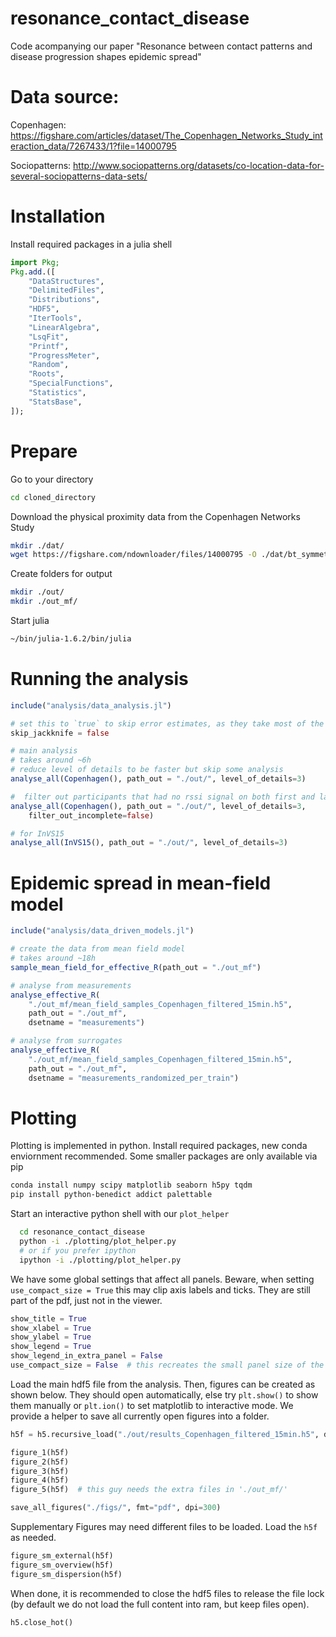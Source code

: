 # resonance_contact_disease
Code acompanying our paper "Resonance between contact patterns and disease progression shapes epidemic spread"

# Data source:
Copenhagen:
https://figshare.com/articles/dataset/The_Copenhagen_Networks_Study_interaction_data/7267433/1?file=14000795

Sociopatterns:
http://www.sociopatterns.org/datasets/co-location-data-for-several-sociopatterns-data-sets/

# Installation

Install required packages in a julia shell

```julia
import Pkg;
Pkg.add.([
    "DataStructures",
    "DelimitedFiles",
    "Distributions",
    "HDF5",
    "IterTools",
    "LinearAlgebra",
    "LsqFit",
    "Printf",
    "ProgressMeter",
    "Random",
    "Roots",
    "SpecialFunctions",
    "Statistics",
    "StatsBase",
]);
```

# Prepare
Go to your directory

```bash
cd cloned_directory
```

Download the physical proximity data from the Copenhagen Networks Study

```bash
mkdir ./dat/
wget https://figshare.com/ndownloader/files/14000795 -O ./dat/bt_symmetric.csv
```

Create folders for output

```bash
mkdir ./out/
mkdir ./out_mf/
```

Start julia
```bash
~/bin/julia-1.6.2/bin/julia
```

# Running the analysis
```julia
include("analysis/data_analysis.jl")

# set this to `true` to skip error estimates, as they take most of the time.
skip_jackknife = false

# main analysis
# takes around ~6h
# reduce level of details to be faster but skip some analysis
analyse_all(Copenhagen(), path_out = "./out/", level_of_details=3)

#  filter out participants that had no rssi signal on both first and last day of study
analyse_all(Copenhagen(), path_out = "./out/", level_of_details=3,
    filter_out_incomplete=false)

# for InVS15
analyse_all(InVS15(), path_out = "./out/", level_of_details=3)
```


# Epidemic spread in mean-field model
```julia
include("analysis/data_driven_models.jl")

# create the data from mean field model
# takes around ~18h
sample_mean_field_for_effective_R(path_out = "./out_mf")

# analyse from measurements
analyse_effective_R(
    "./out_mf/mean_field_samples_Copenhagen_filtered_15min.h5",
    path_out = "./out_mf",
    dsetname = "measurements")

# analyse from surrogates
analyse_effective_R(
    "./out_mf/mean_field_samples_Copenhagen_filtered_15min.h5",
    path_out = "./out_mf",
    dsetname = "measurements_randomized_per_train")

```


# Plotting

Plotting is implemented in python.
Install required packages, new conda enviornment recommended. Some smaller packages are only available via pip

```bash
conda install numpy scipy matplotlib seaborn h5py tqdm
pip install python-benedict addict palettable
```

Start an interactive python shell with our `plot_helper`

```bash
  cd resonance_contact_disease
  python -i ./plotting/plot_helper.py
  # or if you prefer ipython
  ipython -i ./plotting/plot_helper.py
```

We have some global settings that affect all panels. Beware, when setting `use_compact_size = True` this may clip axis labels and ticks. They are still part of the pdf, just not in the viewer.

```python
show_title = True
show_xlabel = True
show_ylabel = True
show_legend = True
show_legend_in_extra_panel = False
use_compact_size = False  # this recreates the small panel size of the manuscript
```

Load the main hdf5 file from the analysis. Then, figures can be created as shown below. They should open automatically, else try `plt.show()` to show them manually or `plt.ion()` to set matplotlib to interactive mode. We provide a helper to save all currently open figures into a folder.

```python
h5f = h5.recursive_load("./out/results_Copenhagen_filtered_15min.h5", dtype=bdict, keepdim=True)

figure_1(h5f)
figure_2(h5f)
figure_3(h5f)
figure_4(h5f)
figure_5(h5f)  # this guy needs the extra files in './out_mf/'

save_all_figures("./figs/", fmt="pdf", dpi=300)
```

Supplementary Figures may need different files to be loaded. Load the `h5f` as needed.

```python
figure_sm_external(h5f)
figure_sm_overview(h5f)
figure_sm_dispersion(h5f)
```

When done, it is recommended to close the hdf5 files to release the file lock (by default we do not load the full content into ram, but keep files open).

```python
h5.close_hot()
```

